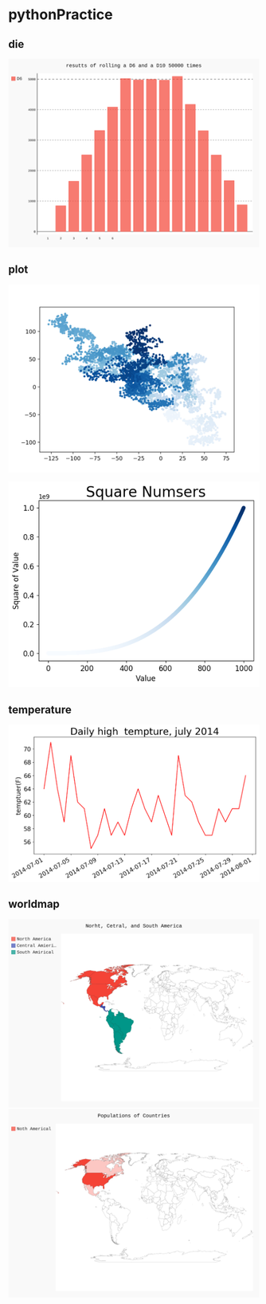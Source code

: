 # pythonPractice


## die

![](https://github.com/Deeer/pythonPractice/blob/master/die/die_visual.svg)


## plot

![](https://github.com/Deeer/pythonPractice/blob/master/plot/Figure_1.png)

![](https://github.com/Deeer/pythonPractice/blob/master/plot/squres_plot.png)

## temperature

![](https://github.com/Deeer/pythonPractice/blob/master/csv/tempture.png)

## worldmap
![](https://github.com/Deeer/pythonPractice/blob/master/wordmap/americas.svg)
![](https://github.com/Deeer/pythonPractice/blob/master/wordmap/americas_populations.svg)
